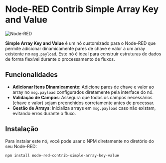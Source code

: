 # Node-RED Contrib Simple Array Key and Value

![Node-RED](https://img.shields.io/badge/Node--RED-Flow--Based-lightgrey)

**Simple Array Key and Value** é um nó customizado para o Node-RED que permite adicionar dinamicamente pares de chave e valor a um array existente no `msg.payload`. Este nó é ideal para construir estruturas de dados de forma flexível durante o processamento de fluxos.

## Funcionalidades

- **Adicionar Itens Dinamicamente**: Adicione pares de chave e valor ao array no `msg.payload` configurados diretamente pela interface do nó.
- **Validação de Campos**: Assegura que todos os campos necessários (chave e valor) sejam preenchidos corretamente antes de processar.
- **Gestão de Arrays**: Inicializa arrays em `msg.payload` caso não existam, evitando erros durante o fluxo.

## Instalação

Para instalar este nó, você pode usar o NPM diretamente no diretório do seu Node-RED:

```bash
npm install node-red-contrib-simple-array-key-value
